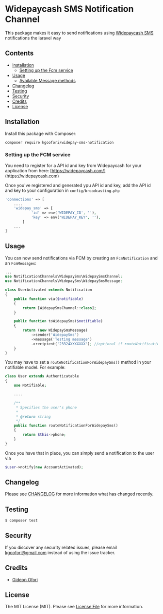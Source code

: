 # Widepaycash SMS Notification Channel

This package makes it easy to send notifications using [Widepaycash SMS](https://firebase.google.com/docs/cloud-messaging/) notifications the laravel way

## Contents

- [Installation](#installation)
	- [Setting up the Fcm service](#setting-up-the-Fcm-service)
- [Usage](#usage)
	- [Available Message methods](#available-message-methods)
- [Changelog](#changelog)
- [Testing](#testing)
- [Security](#security)
- [Credits](#credits)
- [License](#license)


## Installation

Install this package with Composer:

```bash
composer require kgoofori/widepay-sms-notification
```

### Setting up the FCM service

You need to register for a API id and key from Widepaycash for your application from here: 
[https://widepaycash.com/](https://widepaycash.com)

Once you've registered and generated ypu API id and key, add the API id and key to your configuration in `config/broadcasting.php`

```php
'connections' => [
    ....
    'widepay_sms' => [
            'id' => env('WIDEPAY_ID', ''),
            'key' => env('WIDEPAY_KEY', ''),
        ]
    ...
]
```

## Usage

You can now send notifications via FCM by creating an `FcmNotification` and an `FcmMessages`:

```php
...
use NotificationChannels\WidepaySms\WidepaySmsChannel;
use NotificationChannels\WidepaySms\WidepaySmsMessage;

class UserActivated extends Notification
{
    public function via($notifiable)
    {
        return [WidepaySmsChannel::class];
    }

    public function toWidepaySms($notifiable)
    {
        return (new WidepaySmsMessage)
            ->sender('WidepaySms')
            ->message('Testing message')
            ->recipient('23324XXXXXXX'); //optional if routeNotificationForWidepaySms() is set on notifiable model
    }
}
```

You may have to set a `routeNotificationForWidepaySms()` method in your notifiable model. For example:

```php
class User extends Authenticatable
{
    use Notifiable;

    ....

    /**
     * Specifies the user's phone
     *
     * @return string
     */
    public function routeNotificationForWidepaySms()
    {
        return $this->phone;
    }
}
```

Once you have that in place, you can simply send a notification to the user via

```php
$user->notify(new AccountActivated);
```

## Changelog

Please see [CHANGELOG](CHANGELOG.md) for more information what has changed recently.

## Testing

``` bash
$ composer test
```

## Security

If you discover any security related issues, please email kgoofori@gmail.com instead of using the issue tracker.

## Credits

- [Gideon Ofori](https://github.com/kgoofori/)

## License

The MIT License (MIT). Please see [License File](LICENSE.md) for more information.
